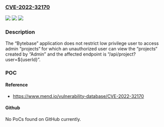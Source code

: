 ### [CVE-2022-32170](https://cve.mitre.org/cgi-bin/cvename.cgi?name=CVE-2022-32170)
![](https://img.shields.io/static/v1?label=Product&message=bytebase&color=blue)
![](https://img.shields.io/static/v1?label=Version&message=n%2Fa&color=blue)
![](https://img.shields.io/static/v1?label=Vulnerability&message=CWE-285%20Improper%20Authorization&color=brighgreen)

### Description

The “Bytebase” application does not restrict low privilege user to access admin “projects“ for which an unauthorized user can view the “projects“ created by “Admin” and the affected endpoint is “/api/project?user=${userId}”.

### POC

#### Reference
- https://www.mend.io/vulnerability-database/CVE-2022-32170

#### Github
No PoCs found on GitHub currently.

